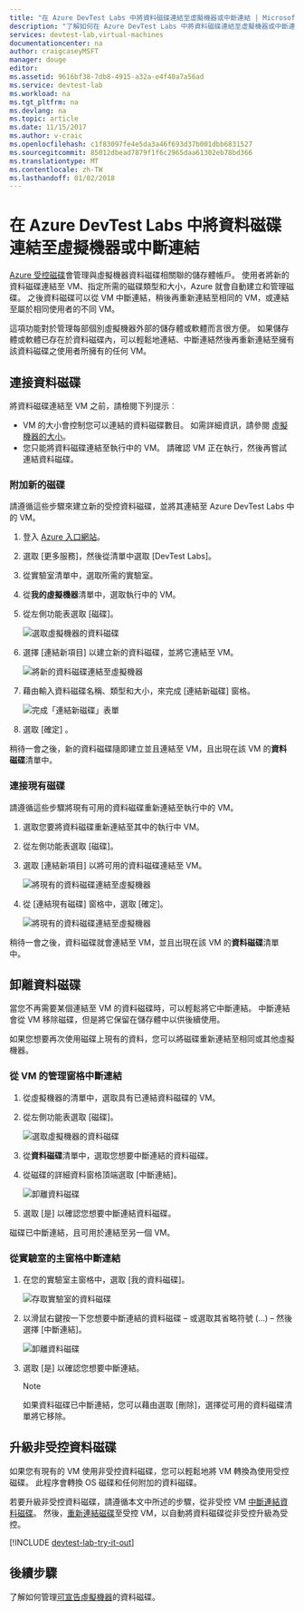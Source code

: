 ```yaml
---
title: "在 Azure DevTest Labs 中將資料磁碟連結至虛擬機器或中斷連結 | Microsoft Docs"
description: "了解如何在 Azure DevTest Labs 中將資料磁碟連結至虛擬機器或中斷連結"
services: devtest-lab,virtual-machines
documentationcenter: na
author: craigcaseyMSFT
manager: douge
editor: 
ms.assetid: 9616bf38-7db8-4915-a32a-e4f40a7a56ad
ms.service: devtest-lab
ms.workload: na
ms.tgt_pltfrm: na
ms.devlang: na
ms.topic: article
ms.date: 11/15/2017
ms.author: v-craic
ms.openlocfilehash: c1f83097fe4e5da3a46f693d37b001dbb6831527
ms.sourcegitcommit: 85012dbead7879f1f6c2965daa61302eb78bd366
ms.translationtype: MT
ms.contentlocale: zh-TW
ms.lasthandoff: 01/02/2018
---
```

# <a name="attach-or-detach-a-data-disk-to-a-virtual-machine-in-azure-devtest-labs"></a>在 Azure DevTest Labs 中將資料磁碟連結至虛擬機器或中斷連結
[Azure 受控磁碟](https://docs.microsoft.com/azure/virtual-machines/windows/managed-disks-overview)會管理與虛擬機器資料磁碟相關聯的儲存體帳戶。 使用者將新的資料磁碟連結至 VM、指定所需的磁碟類型和大小，Azure 就會自動建立和管理磁碟。 之後資料磁碟可以從 VM 中斷連結，稍後再重新連結至相同的 VM，或連結至屬於相同使用者的不同 VM。

這項功能對於管理每部個別虛擬機器外部的儲存體或軟體而言很方便。 如果儲存體或軟體已存在於資料磁碟內，可以輕鬆地連結、中斷連結然後再重新連結至擁有該資料磁碟之使用者所擁有的任何 VM。

## <a name="attach-a-data-disk"></a>連接資料磁碟
將資料磁碟連結至 VM 之前，請檢閱下列提示︰

- VM 的大小會控制您可以連結的資料磁碟數目。 如需詳細資訊，請參閱 [虛擬機器的大小](https://docs.microsoft.com/azure/virtual-machines/windows/sizes)。
- 您只能將資料磁碟連結至執行中的 VM。 請確認 VM 正在執行，然後再嘗試連結資料磁碟。

### <a name="attach-a-new-disk"></a>附加新的磁碟
請遵循這些步驟來建立新的受控資料磁碟，並將其連結至 Azure DevTest Labs 中的 VM。

1. 登入 [Azure 入口網站](http://go.microsoft.com/fwlink/p/?LinkID=525040)。
1. 選取 [更多服務]，然後從清單中選取 [DevTest Labs]。
1. 從實驗室清單中，選取所需的實驗室。 
1. 從**我的虛擬機器**清單中，選取執行中的 VM。
1. 從左側功能表選取 [磁碟]。

    ![選取虛擬機器的資料磁碟](./media/devtest-lab-attach-detach-data-disk/devtest-lab-attach-data-disk.png)
1. 選擇 [連結新項目] 以建立新的資料磁碟，並將它連結至 VM。

    ![將新的資料磁碟連結至虛擬機器](./media/devtest-lab-attach-detach-data-disk/devtest-lab-attach-new.png)
1. 藉由輸入資料磁碟名稱、類型和大小，來完成 [連結新磁碟] 窗格。

    ![完成「連結新磁碟」表單](./media/devtest-lab-attach-detach-data-disk/devtest-lab-attach-new-form.png)
1. 選取 [確定] 。

稍待一會之後，新的資料磁碟隨即建立並且連結至 VM，且出現在該 VM 的**資料磁碟**清單中。

### <a name="attach-an-existing-disk"></a>連接現有磁碟
請遵循這些步驟將現有可用的資料磁碟重新連結至執行中的 VM。 

1. 選取您要將資料磁碟重新連結至其中的執行中 VM。
1. 從左側功能表選取 [磁碟]。
1. 選取 [連結新項目] 以將可用的資料磁碟連結至 VM。

    ![將現有的資料磁碟連結至虛擬機器](./media/devtest-lab-attach-detach-data-disk/devtest-lab-attach-existing2.png)

1. 從 [連結現有磁碟] 窗格中，選取 [確定]。

    ![將現有的資料磁碟連結至虛擬機器](./media/devtest-lab-attach-detach-data-disk/devtest-lab-attach-existing.png)

稍待一會之後，資料磁碟就會連結至 VM，並且出現在該 VM 的**資料磁碟**清單中。

## <a name="detach-a-data-disk"></a>卸離資料磁碟
當您不再需要某個連結至 VM 的資料磁碟時，可以輕鬆將它中斷連結。 中斷連結會從 VM 移除磁碟，但是將它保留在儲存體中以供後續使用。

如果您想要再次使用磁碟上現有的資料，您可以將磁碟重新連結至相同或其他虛擬機器。

### <a name="detach-from-the-vms-management-pane"></a>從 VM 的管理窗格中斷連結
1. 從虛擬機器的清單中，選取具有已連結資料磁碟的 VM。
1. 從左側功能表選取 [磁碟]。

    ![選取虛擬機器的資料磁碟](./media/devtest-lab-attach-detach-data-disk/devtest-lab-attach-data-disk.png) 
1. 從**資料磁碟**清單中，選取您想要中斷連結的資料磁碟。
1. 從磁碟的詳細資料窗格頂端選取 [中斷連結]。

    ![卸離資料磁碟](./media/devtest-lab-attach-detach-data-disk/devtest-lab-detach-data-disk2.png)
1. 選取 [是] 以確認您想要中斷連結資料磁碟。

磁碟已中斷連結，且可用於連結至另一個 VM。 
### <a name="detach-from-the-labs-main-pane"></a>從實驗室的主窗格中斷連結
1. 在您的實驗室主窗格中，選取 [我的資料磁碟]。

    ![存取實驗室的資料磁碟](./media/devtest-lab-attach-detach-data-disk/devtest-lab-my-data-disks.png)
1. 以滑鼠右鍵按一下您想要中斷連結的資料磁碟 – 或選取其省略符號 (...) – 然後選擇 [中斷連結]。

    ![卸離資料磁碟](./media/devtest-lab-attach-detach-data-disk/devtest-lab-detach-data-disk.png)
1. 選取 [是] 以確認您想要中斷連結。

   > [!NOTE]
   > 如果資料磁碟已中斷連結，您可以藉由選取 [刪除]，選擇從可用的資料磁碟清單將它移除。
   >
   >

## <a name="upgrade-an-unmanaged-data-disk"></a>升級非受控資料磁碟
如果您有現有的 VM 使用非受控資料磁碟，您可以輕鬆地將 VM 轉換為使用受控磁碟。 此程序會轉換 OS 磁碟和任何附加的資料磁碟。

若要升級非受控資料磁碟，請遵循本文中所述的步驟，從非受控 VM [中斷連結資料磁碟](#detach-a-data-disk)。 然後，[重新連結磁碟](#attach-an-existing-disk)至受控 VM，以自動將資料磁碟從非受控升級為受控。

[!INCLUDE [devtest-lab-try-it-out](../../includes/devtest-lab-try-it-out.md)]

## <a name="next-steps"></a>後續步驟
了解如何管理[可宣告虛擬機器](devtest-lab-add-claimable-vm.md#unclaim-a-vm)的資料磁碟。

